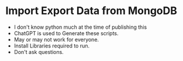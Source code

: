 # Import Export Data from MongoDB

* I don't know python much at the time of publishing this
* ChatGPT is used to Generate these scripts.
* May or may not work for everyone.
* Install Libraries required to run.
* Don't ask questions.
